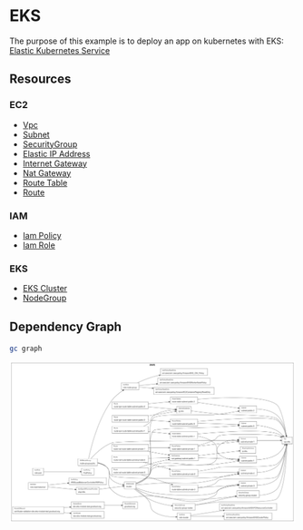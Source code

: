 # EKS

The purpose of this example is to deploy an app on kubernetes with EKS: [Elastic Kubernetes Service](https://docs.aws.amazon.com/eks/latest/userguide/what-is-eks.html)

## Resources

### EC2

- [Vpc](https://www.grucloud.com/docs/aws/resources/EC2/Vpc)
- [Subnet](https://www.grucloud.com/docs/aws/resources/EC2/Subnet)
- [SecurityGroup](https://www.grucloud.com/docs/aws/resources/EC2/SecurityGroup)
- [Elastic IP Address](https://www.grucloud.com/docs/aws/resources/EC2/ElasticIpAddress)
- [Internet Gateway](https://www.grucloud.com/docs/aws/resources/EC2/InternetGateway)
- [Nat Gateway](https://www.grucloud.com/docs/aws/resources/EC2/NatGateway)
- [Route Table](https://www.grucloud.com/docs/aws/resources/EC2/RouteTables)
- [Route](https://www.grucloud.com/docs/aws/resources/EC2/Route)

### IAM

- [Iam Policy](https://www.grucloud.com/docs/aws/resources/IAM/IamPolicyReadOnly)
- [Iam Role](https://www.grucloud.com/docs/aws/resources/IAM/IamRole)

### EKS

- [EKS Cluster](https://www.grucloud.com/docs/aws/resources/EKS/EksCluster)
- [NodeGroup](https://www.grucloud.com/docs/aws/resources/EKS/EksNodeGroup)

## Dependency Graph

```sh
gc graph
```

![Graph](./grucloud.svg)
